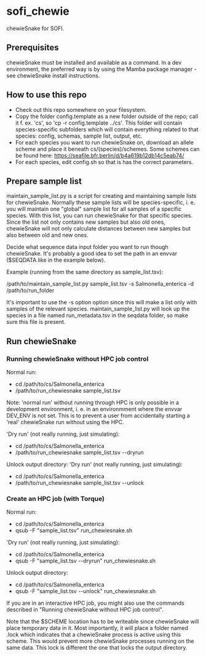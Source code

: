 # sofi_chewie
chewieSnake for SOFI.

## Prerequisites
chewieSnake must be installed and available as a command. In a dev environment, the
preferred way is by using the Mamba package manager - see chewieSnake install instructions.

## How to use this repo
- Check out this repo somewhere on your filesystem.
- Copy the folder config.template as a new folder outside of the repo; call it f. ex. 'cs', so 'cp -r config.template ../cs'.
This folder will contain species-specific subfolders which will contain everything related to that species: config, schemas, sample list, output, etc.
- For each species you want to run chewieSnake on, download an allele scheme and place it beneath
cs/(species)/schemes. Some schemes can be found here: https://seafile.bfr.berlin/d/b4a619b12db14c5eab74/
- For each species, edit config.sh so that is has the correct parameters.

## Prepare sample list
maintain_sample_list.py is a script for creating and maintaining sample lists for chewieSnake.
Normally these sample lists will be species-specific, i. e. you will maintain one "global"
sample list for all samples of a specific species. With this list, you can run chewieSnake
for that specific species. Since the list not only contains new samples but also old ones, chewieSnake
will not only calculate distances between new samples but also between old and new ones.

Decide what sequence data input folder you want to run though chewieSnake. It's probably a good idea
to set the path in an envvar ($SEQDATA like in the example below).

Example (running from the same directory as sample_list.tsv):

/path/to/maintain_sample_list.py sample_list.tsv -s Salmonella_enterica -d /path/to/run_folder

It's important to use the -s option option since this will make a list only with samples of the
relevant species. maintain_sample_list.py will look up the species in a file named run_metadata.tsv
in the seqdata folder, so make sure this file is present.

## Run chewieSnake

### Running chewieSnake without HPC job control
Normal run:
- cd /path/to/cs/Salmonella_enterica
- /path/to/run_chewiesnake sample_list.tsv

Note: 'normal run' without running through HPC is only possible in a development
environment, i. e. in an environmment where the envvar DEV_ENV is not set. This is
to prevent a user from accidentally starting a 'real' chewieSnake run without using the
HPC.

'Dry run' (not really running, just simulating):
- cd /path/to/cs/Salmonella_enterica
- /path/to/run_chewiesnake sample_list.tsv --dryrun

Unlock output directory:
'Dry run' (not really running, just simulating):
- cd /path/to/cs/Salmonella_enterica
- /path/to/run_chewiesnake sample_list.tsv --unlock

### Create an HPC job (with Torque)
Normal run:
- cd /path/to/cs/Salmonella_enterica
- qsub -F "sample_list.tsv" run_chewiesnake.sh 

'Dry run' (not really running, just simulating):
- cd /path/to/cs/Salmonella_enterica
- qsub -F "sample_list.tsv --dryrun" run_chewiesnake.sh

Unlock output directory:
- cd /path/to/cs/Salmonella_enterica
- qsub -F "sample_list.tsv --unlock" run_chewiesnake.sh

If you are in an interactive HPC job, you might also use the commands described in
"Running chewieSnake without HPC job control".

Note that the $SCHEME location has to be writeable since chewieSnake will place temporary data in it.
Most importantly, it will place a folder named .lock which indicates that a chewieSnake process is active
using this scheme. This would prevent more chewieSnake processes running on the same data. This lock is
different the one that locks the output directory.
